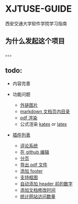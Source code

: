 # XJTUSE-GUIDE

西安交通大学软件学院学习指南

## 为什么发起这个项目

。。。

## todo:

-   内容完善
-   功能问题

    -   [外链图片](https://docsify.js.org/#/zh-cn/configuration?id=crossoriginlinks)
    -   [markdown 文档页内目录](https://github.com/mrpotatoes/docsify-toc)
    -   [pdf 渲染](https://github.com/lazypanda10117/docsify-pdf-embed)
    -   公式渲染 [katex](https://github.com/upupming/docsify-katex) or [latex](https://scruel.github.io/docsify-latex)

-   [插件列表](https://docsify.js.org/#/awesome?id=plugins)
    -   [评论系统](https://docsify.js.org/#/zh-cn/plugins?id=disqus)
    -   [在 github 编辑](https://docsify.js.org/#/zh-cn/plugins?id=%e5%9c%a8-github-%e4%b8%8a%e7%bc%96%e8%be%91)
    -   [分页](https://docsify.js.org/#/zh-cn/plugins?id=pagination)
    -   [导出 pdf 文件](https://github.com/meff34/docsify-to-pdf-converter)
    -   [添加 footer](https://github.com/alertbox/docsify-footer)
    -   [支持框图](https://github.com/Leward/mermaid-docsify)
    -   [自动添加 header 前的数字](https://github.com/markbattistella/docsify-autoHeaders)
    -   [添加文档修改时间](https://github.com/alertbox/docsify-footer)
    -   [统计网站访问数量](https://github.com/mg0324/docsify-busuanzi)
